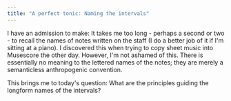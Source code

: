 ```yaml
---
title: "A perfect tonic: Naming the intervals"
---
```


I have an admission to make: It takes me too long - perhaps a second or two - to recall the names of notes written on the staff (I do a better job of it if I'm sitting at a piano). I discovered this when trying to copy sheet music into Musescore the other day. However, I'm not ashamed of this. There is essentially no meaning to the lettered names of the notes; they are merely a semanticless anthropogenic convention.

This brings me to today's question: What are the principles guiding the longform names of the intervals?

<div id="scale"></div>
<script>
makeInteractive("scale", `
X:1
K:C
L: 1/4
Q:1/4=60
CDEFGAB
w: tonic supertonic mediant subdominant dominant submediant leading~tone
`);
</script>
